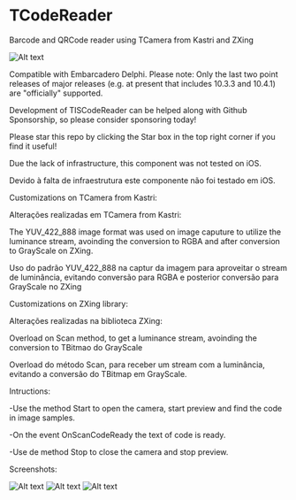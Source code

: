 # TCodeReader
Barcode and QRCode reader using TCamera from Kastri and ZXing

![Alt text](./LogoImperiumDelphi.png?raw=true "")


Compatible with Embarcadero Delphi. Please note: Only the last two point releases of major releases (e.g. at present that includes 10.3.3 and 10.4.1) are "officially" supported.

Development of TISCodeReader can be helped along with Github Sponsorship, so please consider sponsoring today!

Please star this repo by clicking the Star box in the top right corner if you find it useful!

Due the lack of infrastructure, this component was not tested on iOS.

Devido à falta de infraestrutura este componente não foi testado em iOS.

Customizations on TCamera from Kastri:

Alterações realizadas em TCamera from Kastri:

The YUV_422_888 image format was used on image caputure to utilize the luminance stream, avoinding the conversion to RGBA and after conversion to GrayScale on ZXing.

Uso do padrão YUV_422_888 na captur da imagem para aproveitar o stream de luminância, evitando conversão para RGBA e posterior conversão para GrayScale no ZXing

Customizations on ZXing library:

Alterações realizadas na biblioteca ZXing:

Overload on Scan method, to get a luminance stream, avoinding the conversion to TBitmao do GrayScale

Overload do método Scan, para receber um stream com a luminância, evitando a conversão do TBitmap em GrayScale.

Intructions:

-Use the method Start to open the camera, start preview and find the code in image samples.

-On the event OnScanCodeReady the text of code is ready.

-Use de method Stop to close the camera and stop preview.


Screenshots:


![Alt text](./Screenshot_1.jpg?raw=true "Title1")
![Alt text](./Screenshot_2.jpg?raw=true "Title2")
![Alt text](./Screenshot_3.jpg?raw=true "Title3")



